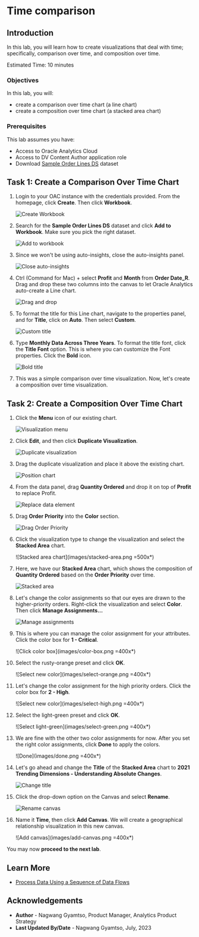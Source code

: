 # Time comparison

## Introduction

In this lab, you will learn how to create visualizations that deal with time; specifically, comparison over time, and composition over time.

Estimated Time: 10 minutes

### Objectives

In this lab, you will:
* create a comparison over time chart (a line chart)
* create a composition over time chart (a stacked area chart)

### Prerequisites

This lab assumes you have:
* Access to Oracle Analytics Cloud
* Access to DV Content Author application role
* Download [Sample Order Lines DS](https://objectstorage.us-phoenix-1.oraclecloud.com/p/TBMVACa7qZgj8ijJ3j5wlILzaVVtw1jo6n4rO8mREaAKjRoWAPX0OVTaEL39buPQ/n/idbwmyplhk4t/b/LiveLabsFiles/o/Sample%20Order%20Lines%20DS.xlsx) dataset


## Task 1: Create a Comparison Over Time Chart

1. Login to your OAC instance with the credentials provided. From the homepage, click **Create**. Then click **Workbook**.

	![Create Workbook](images/create-workbook.png)

2. Search for the **Sample Order Lines DS** dataset and click **Add to Workbook**. Make sure you pick the right dataset.

	![Add to workbook](images/add-to-workbook.png)

3. Since we won't be using auto-insights, close the auto-insights panel.

	![Close auto-insights](images/close-auto-insights.png)

4. Ctrl (Command for Mac) + select **Profit** and **Month** from **Order Date_R**. Drag and drop these two columns into the canvas to let Oracle Analytics auto-create a Line chart.

	![Drag and drop](images/drag-drop.png)

5. To format the title for this Line chart, navigate to the properties panel, and for **Title**, click on **Auto**. Then select **Custom**.

	![Custom title](images/custom-title.png)

6. Type **Monthly Data Across Three Years**. To format the title font, click the **Title Font** option. This is where you can customize the Font properties. Click the **Bold** icon.

	![Bold title](images/bold-title.png)

7. This was a simple comparison over time visualization. Now, let's create a composition over time visualization.

## Task 2: Create a Composition Over Time Chart

1. Click the **Menu** icon of our existing chart.

	![Visualization menu](images/viz-menu.png)

2. Click **Edit**, and then click **Duplicate Visualization**.

	![Duplicate visualization](images/duplicate-viz.png)

3. Drag the duplicate visualization and place it above the existing chart.

	![Position chart](images/position-chart.png)

4. From the data panel, drag **Quantity Ordered** and drop it on top of **Profit** to replace Profit.

	![Replace data element](images/replace-profit.png)

5. Drag **Order Priority** into the **Color** section.

	![Drag Order Priority](images/order-priority-color.png)

6. Click the visualization type to change the visualization and select the **Stacked Area** chart.

	![Stacked area chart](images/stacked-area.png =500x*)

7. Here, we have our **Stacked Area** chart, which shows the composition of **Quantity Ordered** based on the **Order Priority** over time.

	![Stacked area](images/stacked-result.png)

8. Let's change the color assignments so that our eyes are drawn to the higher-priority orders. Right-click the visualization and select **Color**. Then click **Manage Assignments...**

	![Manage assignments](images/manage-assignments.png)

9. This is where you can manage the color assignment for your attributes. Click the color box for **1 - Critical**.

	![Click color box](images/color-box.png =400x*)

10. Select the rusty-orange preset and click **OK**.

	![Select new color](images/select-orange.png =400x*)

11. Let's change the color assignment for the high priority orders. Click the color box for **2 - High**.

	![Select new color](images/select-high.png =400x*)

12. Select the light-green preset and click **OK**.

	![Select light-green](images/select-green.png =400x*)

13. We are fine with the other two color assignments for now. After you set the right color assignments, click **Done** to apply the colors.

	![Done](images/done.png =400x*)

14. Let's go ahead and change the **Title** of the **Stacked Area** chart to **2021 Trending Dimensions - Understanding Absolute Changes**.

	![Change title](images/change-title.png)

15. Click the drop-down option on the Canvas and select **Rename**.

	![Rename canvas](images/rename-canvas.png)

16. Name it **Time**, then click **Add Canvas**. We will create a geographical relationship visualization in this new canvas.

	![Add canvas](images/add-canvas.png =400x*)


You may now **proceed to the next lab**.

## Learn More
* [Process Data Using a Sequence of Data Flows](https://docs.oracle.com/en/cloud/paas/analytics-cloud/acubi/process-data-using-sequence-data-flows.html#GUID-CA3C5C48-069B-4D4B-A989-5932A1B421EB)

## Acknowledgements
* **Author** - Nagwang Gyamtso, Product Manager, Analytics Product Strategy
* **Last Updated By/Date** - Nagwang Gyamtso, July, 2023
